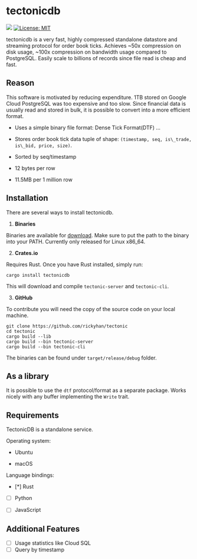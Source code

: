 # tectonicdb

![](https://img.shields.io/crates/v/tectonicdb.svg)
[![License: MIT](https://img.shields.io/badge/License-MIT-yellow.svg)](https://github.com/rickyhan/tectonic/blob/master/LICENSE)

tectonicdb is a very fast, highly compressed standalone datastore and streaming protocol for order book ticks. Achieves ~50x compression on disk usage, ~100x compression on bandwidth usage compared to PostgreSQL. Easily scale to billions of records since file read is cheap and fast.

## Reason 

This software is motivated by reducing expenditure. 1TB stored on Google Cloud PostgreSQL was too expensive and too slow. Since financial data is usually read and stored in bulk, it is possible to convert into a more efficient format.

* Uses a simple binary file format: Dense Tick Format(DTF) ...

* Stores order book tick data tuple of shape: `(timestamp, seq, is\_trade, is\_bid, price, size)`.

* Sorted by seq/timestamp

* 12 bytes per row

* 11.5MB per 1 million row

## Installation

There are several ways to install tectonicdb.

1. **Binaries**

Binaries are available for [download](https://github.com/rickyhan/tectonic/releases). Make sure to put the path to the binary into your PATH. Currently only released for Linux x86_64.

2. **Crates.io**

Requires Rust. Once you have Rust installed, simply run:

    cargo install tectonicdb

This will download and compile `tectonic-server` and `tectonic-cli`.

3. **GitHub**

To contribute you will need the copy of the source code on your local machine.

    git clone https://github.com/rickyhan/tectonic
    cd tectonic
    cargo build --lib
    cargo build --bin tectonic-server
    cargo build --bin tectonic-cli

The binaries can be found under `target/release/debug` folder.


## As a library

It is possible to use the `dtf` protocol/format as a separate package. Works nicely with any buffer implementing the `Write` trait.

## Requirements

TectonicDB is a standalone service.

Operating system:

* Ubuntu

* macOS

Language bindings:

* [*] Rust
* [ ] Python
* [ ] JavaScript


## Additional Features

* [ ] Usage statistics like Cloud SQL
* [ ] Query by timestamp
